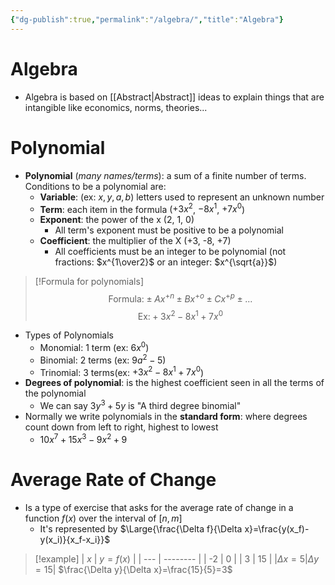 ```yaml
---
{"dg-publish":true,"permalink":"/algebra/","title":"Algebra"}
---
```


# Algebra
- Algebra is based on [[Abstract\|Abstract]] ideas to explain things that are intangible like economics, norms, theories...

# Polynomial

- **Polynomial** (*many names/terms*): a sum of a finite number of terms. Conditions to be a polynomial are:
	- **Variable**: (ex: $x, y, a, b$) letters used to represent an unknown number
	- **Term**: each item in the formula ($+3x^2$, $-8x^1$, $+7x^0$)
	- **Exponent**: the power of the x (2, 1, 0)
		- All term's exponent must be positive to be a polynomial
	- **Coefficient**: the multiplier of the X (+3, -8, +7)
		- All coefficients must be an integer to be polynomial (not fractions: $x^{1\over2}$ or an integer: $x^{\sqrt{a}}$)

>[!Formula for polynomials]
>$$
>\text{Formula:}\pm Ax^{+n}\pm Bx^{+o}\pm Cx^{+p}\pm ...
>$$
>$$
>\text{Ex:}+3x^2-8x^1+7x^0
>$$

- Types of Polynomials
	- Monomial: 1 term (ex: $6x^0$)
	- Binomial: 2 terms (ex: $9a^2-5$)
	- Trinomial: 3 terms(ex: $+3x^2-8x^1+7x^0$)
- **Degrees of polynomial**: is the highest coefficient seen in all the terms of the polynomial
	- We can say $3y^3+5y$ is "A third degree binomial"
- Normally we write polynomials in the **standard form**: where degrees count down from left to right, highest to lowest
	- $10x^7+15x^3-9x^2+9$

# Average Rate of Change

- Is a type of exercise that asks for the average rate of change in a function $f(x)$ over the interval of $[n, m]$
	- It's represented by $\Large{\frac{\Delta f}{\Delta x}=\frac{y(x_f)-y(x_i)}{x_f-x_i}}$
	
>[!example]
>| $x$ | $y=f(x)$ |
>| --- | -------- |
>| -2  | 0        |
>| 3   | 15         |
>|$\Delta x=5$|$\Delta y=15$|
>$\frac{\Delta y}{\Delta x}=\frac{15}{5}=3$

